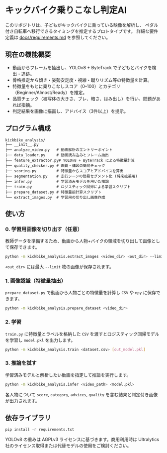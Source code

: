 # キックバイク乗りこなし判定AI

このリポジトリは、子どもがキックバイクに乗っている映像を解析し、
ペダル付き自転車へ移行できるタイミングを推定するプロトタイプです。
詳細な要件定義は [docs/requirements.md](docs/requirements.md) を参照してください。

## 現在の機能概要

- 動画からフレームを抽出し、YOLOv8 + ByteTrack で子どもとバイクを検出・追跡。
- 骨格推定から傾き・姿勢安定度・視線・蹴りリズム等の特徴量を計算。
- 特徴量をもとに乗りこなしスコア（0–100）とカテゴリ（Beginner/Almost/Ready）を推定。
- 品質チェック（被写体の大きさ、ブレ、暗さ、はみ出し）を行い、問題があれば指摘。
- 判定結果を画像に描画し、アドバイス（3件以上）を提示。

## プログラム構成

```
kickbike_analysis/
├── __init__.py
├── analyze_video.py   # 動画解析のエントリーポイント
├── data_loader.py     # 動画読み込みとフレーム抽出
├── feature_extractor.py# YOLOv8 + ByteTrack による特徴量計算
├── quality_checker.py # 画質・構図の簡易チェック
├── scoring.py         # 特徴量からスコアとアドバイスを算出
├── segmentation.py    # 走行シーンの簡易セグメント化 (将来拡張用)
├── infer.py           # 学習済みモデルを用いた推論
├── train.py           # ロジスティック回帰による学習スクリプト
├── prepare_dataset.py # 特徴量前計算スクリプト
└── extract_images.py  # 学習用の切り出し画像作成
```

## 使い方

### 0. 学習用画像を切り出す（任意）

教師データを準備するため、動画から人物+バイクの領域を切り出して画像として保存できます。

```bash
python -m kickbike_analysis.extract_images <video_dir> <out_dir> --limit 1000
```

`<out_dir>` には最大 `--limit` 枚の画像が保存されます。

### 1. 画像認識（特徴量抽出）

`prepare_dataset.py` で動画から人物ごとの特徴量を計算し ``CSV`` や ``npy`` に保存できます。

```bash
python -m kickbike_analysis.prepare_dataset <video_dir>
```

### 2. 学習

`train.py` に特徴量とラベルを格納した ``CSV`` を渡すとロジスティック回帰モデルを学習し ``model.pkl`` を出力します。

```bash
python -m kickbike_analysis.train <dataset.csv> [out_model.pkl]
```

### 3. 推論を試す

学習済みモデルと解析したい動画を指定して推論を実行します。

```bash
python -m kickbike_analysis.infer <video_path> <model.pkl>
```

各人物について `score`, `category`, `advices`, `quality` を含む結果と判定付き画像が出力されます。

## 依存ライブラリ

```
pip install -r requirements.txt
```

YOLOv8 の重みは AGPLv3 ライセンスに基づきます。商用利用時は
Ultralytics 社のライセンス取得または代替モデルの使用をご検討ください。
